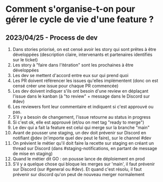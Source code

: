 # Comment s'organise-t-on pour gérer le cycle de vie d'une feature ?

## 2023/04/25 - Process de dev

1. Dans stories priorisé, on est censé avoir les story qui sont prêtes à être développées (description claire, intervenants et partenaires identifiés sur le ticket)
2. Les story à "faire dans l'itération" sont les prochaines à être développées
3. Les dev se mettent d'accord entre eux sur qui prend quoi
4. Les PR doivent référencer les issues qu'elles implémentent (donc on est censé créer une issue pour chaque PR commencée)
5. Les dev doivent indiquer s'ils ont besoin d'une review en déplaçant l'issue dans le kanban (à "to review" + message dans le Discord sur #dev)
6. Les reviewers font leur commentaire et indiquent si c'est approuvé ou pas.
7. S'il y a besoin de changement, l'issue retourne au status in progress
8. Si c'est ok, elle est approuvé (et/ou on met tag "ready to merge")
9. Le dev qui a fait la feature est celui qui merge sur la branche "main"
10. Avant de pousser une staging, un dev doit prévenir sur Discord en notifiant @dev (n'importe quel dev peut le faire), sur le channel #dev
11. On prévient le métier qu'il doit faire la recette sur staging en créant un thread sur Discord (dans #staging-notifications, en partant de message de mise en staging)
12. Quand le métier dit GO : on pousse lance de déploiement en prod
13. S'il y a quelque chose qui bloque les merges sur 'main', il faut prévenir sur Discord (sur #general ou #dev). Et quand c'est résolu, il faut prévenir sur discord qu'on peut de nouveau merger normalement
